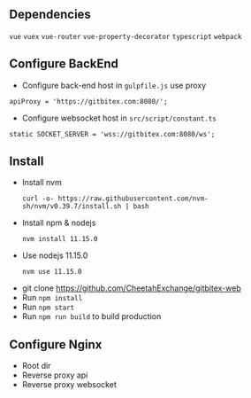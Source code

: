 
## Dependencies
`vue`
`vuex`
`vue-router`
`vue-property-decorator`
`typescript`
`webpack`

## Configure BackEnd
* Configure back-end host in `gulpfile.js` use proxy
```
apiProxy = 'https://gitbitex.com:8080/';
```
* Configure websocket host in `src/script/constant.ts`
```
static SOCKET_SERVER = 'wss://gitbitex.com:8080/ws';
```

## Install
* Install nvm
  ```
  curl -o- https://raw.githubusercontent.com/nvm-sh/nvm/v0.39.7/install.sh | bash
  ```
* Install npm & nodejs
  ```
  nvm install 11.15.0
  ```
* Use nodejs 11.15.0
  ```
  nvm use 11.15.0
  ``` 
* git clone https://github.com/CheetahExchange/gitbitex-web
* Run `npm install`
* Run `npm start`
* Run `npm run build` to build production

## Configure Nginx
* Root dir
* Reverse proxy api
* Reverse proxy websocket


